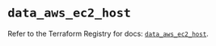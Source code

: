# `data_aws_ec2_host`

Refer to the Terraform Registry for docs: [`data_aws_ec2_host`](https://registry.terraform.io/providers/hashicorp/aws/4.67.0/docs/data-sources/ec2_host).
